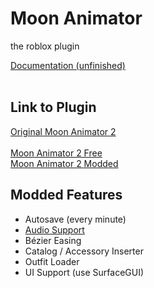 # Moon Animator
the roblox plugin

<a href="https://zildjibian.github.io/moon-plus/docs.html">
  Documentation (unfinished)
</a><br><br>

## Link to Plugin
<a href="https://www.roblox.com/library/4725618216">
  Original Moon Animator 2
</a><br><br>

<a href="https://github.com/zildjibian/moon-animator/releases/download/latest/Moon.Animator.2.rbxm">
  Moon Animator 2 Free
</a><br>
<a href="https://create.roblox.com/store/asset/13348928931/read-desc-definitely-moon-animator">
  Moon Animator 2 Modded
</a><br>

## Modded Features
  - Autosave (every minute)
  - <a href="https://youtu.be/9lsvWiSNLZ0">Audio Support</a>
  - Bézier Easing
  - Catalog / Accessory Inserter
  - Outfit Loader
  - UI Support (use SurfaceGUI)
